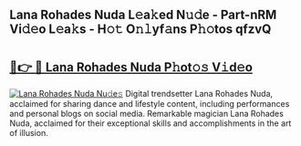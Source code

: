 ## Lana Rohades Nuda L𝚎a𝚔ed N𝚞𝚍e - Part-nRM Vi𝚍𝚎o L𝚎a𝚔s - H𝚘𝚝 O𝚗𝚕yf𝚊ns P𝚑𝚘tos qfzvQ

# <h2><a href="http://kfc0u2.oniu.top/?m=Lana+Rohades+Nuda">🔗👉 🔴 Lana Rohades Nuda P𝚑ot𝚘𝚜 V𝚒d𝚎o</a></h2>

[![Lana Rohades Nuda Nu𝚍e𝚜](https://i.imgur.com/0qMVB7G.gif)](http://kfc0u2.oniu.top/?m=Lana+Rohades+Nuda)
Digital trendsetter Lana Rohades Nuda, acclaimed for sharing dance and lifestyle content, including performances and personal blogs on social media. Remarkable magician Lana Rohades Nuda, acclaimed for their exceptional skills and accomplishments in the art of illusion.  
